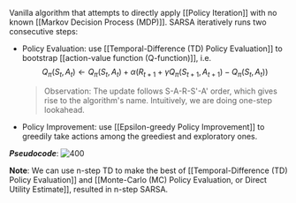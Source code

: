 Vanilla algorithm that attempts to directly apply [[Policy Iteration]] with no known [[Markov Decision Process (MDP)]]. SARSA iteratively runs two consecutive steps:
- Policy Evaluation: use [[Temporal-Difference (TD) Policy Evaluation]] to bootstrap [[action-value function (Q-function)]], i.e.
	$$Q_\pi(S_t, A_t) \leftarrow Q_\pi(S_t, A_t) + \alpha(R_{t+1} + \gamma Q_\pi(S_{t+1}, A_{t+1}) - Q_\pi(S_t, A_t))$$
	
	> Observation: The update follows S-A-R-S'-A' order, which gives rise to the algorithm's name. Intuitively, we are doing one-step lookahead.

- Policy Improvement: use [[Epsilon-greedy Policy Improvement]] to greedily take actions among the greediest and exploratory ones.

***Pseudocode***:
![400](SARSA.png)

**Note**: We can use n-step TD to make the best of [[Temporal-Difference (TD) Policy Evaluation]] and [[Monte-Carlo (MC) Policy Evaluation, or Direct Utility Estimate]], resulted in n-step SARSA.
